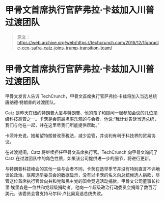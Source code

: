 # 甲骨文首席执行官萨弗拉·卡兹加入川普过渡团队

> 原文：<https://web.archive.org/web/https://techcrunch.com/2016/12/15/oracle-ceo-safra-catz-joins-trump-transition-team/>

# 甲骨文首席执行官萨弗拉·卡兹加入川普过渡团队

甲骨文发言人告诉 TechCrunch，甲骨文首席执行官萨弗拉·卡兹将加入当选总统唐纳德·特朗普的过渡团队。

Catz 是昨天在纽约特朗普大厦与特朗普、他的孩子和顾问一起参加会议的几位顶级科技高管之一。卡茨是会前最坦率乐观的与会者，他说:“我计划告诉当选总统，我们与他在一起，并在这里尽我们所能提供帮助。”

卡茨补充说，她希望特朗普改革税法，减少监管，并谈判有利于科技界的贸易协议。

在过渡期间，Catz 将继续担任甲骨文首席执行官。TechCrunch 向甲骨文询问了 Catz 在过渡团队中的角色性质，如果该公司提供进一步的细节，将进行更新。

与特朗普科技峰会的其他一些与会者不同，卡茨在选举季节并没有特别直言不讳地谈论政治。联邦选举委员会的数据显示，没有以卡茨的名义向总统候选人捐款，尽管这位首席执行官曾向共和党和民主党的国会竞选活动捐款。甲骨文公司董事长拉里·埃里森是一位共和党超级捐助者，他向一个超级政治行动委员会捐赠了数百万美元，该委员会曾支持马尔科·卢比奥竞选总统失败。